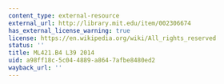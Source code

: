 ```yaml
---
content_type: external-resource
external_url: http://library.mit.edu/item/002306674
has_external_license_warning: true
license: https://en.wikipedia.org/wiki/All_rights_reserved
status: ''
title: ML421.B4 L39 2014
uid: a98ff18c-5c04-4889-a864-7afbe8480ed2
wayback_url: ''
---
```

